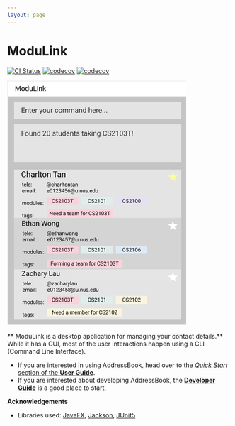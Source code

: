 ```yaml
---
layout: page
---
```


# ModuLink
[![CI Status](https://github.com/se-edu/addressbook-level3/workflows/Java%20CI/badge.svg)](https://github.com/se-edu/addressbook-level3/actions)
[![codecov](https://codecov.io/gh/se-edu/addressbook-level3/branch/master/graph/badge.svg)](https://codecov.io/gh/se-edu/addressbook-level3)
[![codecov](https://codecov.io/gh/AY2122S1-CS2103T-W12-4/tp/branch/master/graph/badge.svg?token=RS2T7CZCPN)](https://codecov.io/gh/AY2122S1-CS2103T-W12-4/tp)

![Ui](images/screenshots/Ui.png)

** ModuLink is a desktop application for managing your contact details.** While it has a GUI, most of the user interactions happen using a CLI (Command Line Interface).

* If you are interested in using AddressBook, head over to the [_Quick Start_ section of the **User Guide**](UserGuide.html#quick-start).
* If you are interested about developing AddressBook, the [**Developer Guide**](DeveloperGuide.html) is a good place to start.


**Acknowledgements**

* Libraries used: [JavaFX](https://openjfx.io/), [Jackson](https://github.com/FasterXML/jackson), [JUnit5](https://github.com/junit-team/junit5)
